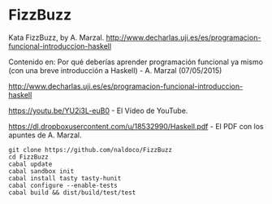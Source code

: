 # FizzBuzz
Kata FizzBuzz, by A. Marzal. http://www.decharlas.uji.es/es/programacion-funcional-introduccion-haskell

Contenido en: Por qué deberías aprender programación funcional ya mismo (con una breve introducción a Haskell) - A. Marzal
(07/05/2015)

http://www.decharlas.uji.es/es/programacion-funcional-introduccion-haskell

https://youtu.be/YU2i3L-euB0  - El Vídeo de YouTube.

https://dl.dropboxusercontent.com/u/18532990/Haskell.pdf - El PDF con los apuntes de A. Marzal.


    git clone https://github.com/naldoco/FizzBuzz
    cd FizzBuzz
    cabal update
    cabal sandbox init
    cabal install tasty tasty-hunit
    cabal configure --enable-tests
    cabal build && dist/build/test/test